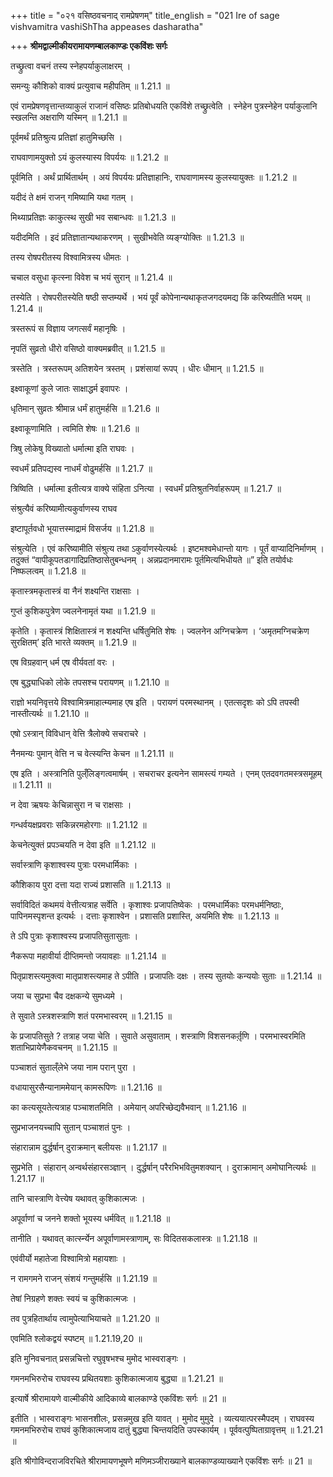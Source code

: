 +++
title = "०२१ वसिष्ठवचनाद् रामप्रेषणम्"
title_english = "021 Ire of sage vishvamitra vashiShTha appeases dasharatha"

+++
**श्रीमद्वाल्मीकीयरामायणम्बालकाण्डः एकविंशः सर्गः**

तच्छ्रुत्वा वचनं तस्य स्नेहपर्याकुलाक्षरम् ।

समन्युः कौशिको वाक्यं प्रत्युवाच महीपतिम् ॥ 1.21.1 ॥

एवं रामप्रेषणवृत्तान्तव्याकुलं राजानं वसिष्ठः प्रतिबोधयति एकविंशे तच्छ्रुत्वेति । स्नेहेन पुत्रस्नेहेन पर्याकुलानि स्खलन्ति अक्षराणि यस्मिन् ॥ 1.21.1 ॥

पूर्वमर्थं प्रतिश्रुत्य प्रतिज्ञां हातुमिच्छसि ।

राघवाणामयुक्तो ऽयं कुलस्यास्य विपर्ययः ॥ 1.21.2 ॥

पूर्वमिति । अर्थं प्रार्थितार्थम् । अयं विपर्ययः प्रतिज्ञाहानिः, राघवाणामस्य कुलस्यायुक्तः ॥ 1.21.2 ॥

यदीदं ते क्षमं राजन् गमिष्यामि यथा गतम् ।

मिथ्याप्रतिज्ञः काकुत्स्थ सुखी भव सबान्धवः ॥ 1.21.3 ॥

यदीदमिति । इदं प्रतिज्ञातान्यथाकरणम् । सुखीभवेति व्यङ्ग्योक्तिः ॥ 1.21.3 ॥

तस्य रोषपरीतस्य विश्वामित्रस्य धीमतः ।

चचाल वसुधा कृत्स्ना विवेश च भयं सुरान् ॥ 1.21.4 ॥

तस्येति । रोषपरीतस्येति षष्ठी सप्तम्यर्थे । भयं पूर्वं कोपेनान्यथाकृतजगदयमद्य किं करिष्यतीति भयम् ॥ 1.21.4 ॥

त्रस्तरूपं स विज्ञाय जगत्सर्वं महानृषिः ।

नृपतिं सुव्रतो धीरो वसिष्ठो वाक्यमब्रवीत् ॥ 1.21.5 ॥

त्रस्तेति । त्रस्तरूपम् अतिशयेन त्रस्तम् । प्रशंसायां रूपप् । धीरः धीमान् ॥ 1.21.5 ॥

इक्ष्वाकूणां कुले जातः साक्षाद्धर्म इवापरः ।

धृतिमान् सुव्रतः श्रीमान्न धर्मं हातुमर्हसि ॥ 1.21.6 ॥

इक्ष्वाकूणामिति । त्वमिति शेषः ॥ 1.21.6 ॥

त्रिषु लोकेषु विख्यातो धर्मात्मा इति राघवः ।

स्वधर्मं प्रतिपद्यस्व नाधर्मं वोढुमर्हसि ॥ 1.21.7 ॥

त्रिष्विति । धर्मात्मा इतीत्यत्र वाक्ये संहिता ऽनित्या । स्वधर्मं प्रतिश्रुतनिर्वाहरूपम् ॥ 1.21.7 ॥

संश्रुत्यैवं करिष्यामीत्यकुर्वाणस्य राघव

इष्टापूर्तवधो भूयात्तस्माद्रामं विसर्जय ॥ 1.21.8 ॥

संश्रुत्येति । एवं करिष्यामीति संश्रुत्य तथा ऽकुर्वाणस्येत्यर्थः । इष्टमश्वमेधान्तो यागः । पूर्तं वाप्यादिनिर्माणम् । तदुक्तं “वापीकूपतडागादिप्रतिष्ठासेतुबन्धनम् । अन्नप्रदानमारामः पूर्तमित्यभिधीयते ॥” इति तयोर्वधः निष्फलत्वम् ॥ 1.21.8 ॥

कृतास्त्रमकृतास्त्रं वा नैनं शक्ष्यन्ति राक्षसाः ।

गुप्तं कुशिकपुत्रेण ज्वलनेनामृतं यथा ॥ 1.21.9 ॥

कृतेति । कृतास्त्रं शिक्षितास्त्रं न शक्ष्यन्ति धर्षितुमिति शेषः । ज्वलनेन अग्निचक्रेण । ‘अमृतमग्निचक्रेण सुरक्षितम्’ इति भारते व्यक्तम् ॥ 1.21.9 ॥

एष विग्रहवान् धर्म एष वीर्यवतां वरः ।

एष बुद्ध्याधिको लोके तपसश्च परायणम् ॥ 1.21.10 ॥

राज्ञो भयनिवृत्तये विश्वामित्रमाहात्म्यमाह एष इति । परायणं परमस्थानम् । एतत्सदृशः को ऽपि तपस्वी नास्तीत्यर्थः ॥ 1.21.10 ॥

एषो ऽस्त्रान् विविधान् वेत्ति त्रैलोक्ये सचराचरे ।

नैनमन्यः पुमान् वेत्ति न च वेत्स्यन्ति केचन ॥ 1.21.11 ॥

एष इति । अस्त्रानिति पुल्ँलिङ्गत्वमार्षम् । सचराचर इत्यनेन सामस्त्यं गम्यते । एनम् एतदवगतमस्त्रसमूहम् ॥ 1.21.11 ॥

न देवा ऋषयः केचिन्नासुरा न च राक्षसाः ।

गन्धर्वयक्षप्रवराः सकिन्नरमहोरगाः ॥ 1.21.12 ॥

केचनेत्युक्तं प्रपञ्चयति न देवा इति ॥ 1.21.12 ॥

सर्वास्त्राणि कृशाश्वस्य पुत्राः परमधार्मिकाः ।

कौशिकाय पुरा दत्ता यदा राज्यं प्रशासति ॥ 1.21.13 ॥

सर्वाविदितं कथमयं वेत्तीत्यत्राह सर्वेति । कृशाश्वः प्रजापतिष्वेकः । परमधार्मिकाः परमधर्मनिष्ठाः, पापिनमस्पृशन्त इत्यर्थः । दत्ताः कृशाश्वेन । प्रशासति प्रशास्ति, अयमिति शेषः ॥ 1.21.13 ॥

ते ऽपि पुत्राः कृशाश्वस्य प्रजापतिसुतासुताः ।

नैकरूपा महावीर्या दीप्तिमन्तो जयावहाः ॥ 1.21.14 ॥

पितृप्राशस्त्यमुक्त्वा मातृप्राशस्त्यमाह ते ऽपीति । प्रजापतिः दक्षः । तस्य सुतयोः कन्ययोः सुताः ॥ 1.21.14 ॥

जया च सुप्रभा चैव दक्षकन्ये सुमध्यमे ।

ते सुवाते ऽस्त्रशस्त्राणि शतं परमभास्वरम् ॥ 1.21.15 ॥

के प्रजापतिसुते ? तत्राह जया चेति । सुवाते असुवाताम् । शस्त्राणि विशसनकर्तृ़णि । परमभास्वरमिति शताभिप्रायेणैकवचनम् ॥ 1.21.15 ॥

पञ्चाशतं सुताल्ँलेभे जया नाम परान् पुरा ।

वधायासुरसैन्यानाममेयान् कामरूपिणः ॥ 1.21.16 ॥

का कत्यसूयतेत्यत्राह पञ्चाशतमिति । अमेयान् अपरिच्छेद्यवैभवान् ॥ 1.21.16 ॥

सुप्रभाजनयच्चापि सुतान् पञ्चाशतं पुनः ।

संहारान्नाम दुर्द्धर्षान् दुराक्रमान् बलीयसः ॥ 1.21.17 ॥

सुप्रभेति । संहारान् अन्वर्थसंहारसञ्ज्ञान् । दुर्द्धर्षान् परैरभिभवितुमशक्यान् । दुराक्रामान् अमोघानित्यर्थः ॥ 1.21.17 ॥

तानि चास्त्राणि वेत्त्येष यथावत् कुशिकात्मजः ।

अपूर्वाणां च जनने शक्तो भूयस्य धर्मवित् ॥ 1.21.18 ॥

तानीति । यथावत् कार्त्स्न्येन अपूर्वाणामस्त्राणाम्, सः विदितसकलास्त्रः ॥ 1.21.18 ॥

एवंवीर्यो महातेजा विश्वामित्रो महायशाः ।

न रामगमने राजन् संशयं गन्तुमर्हसि ॥ 1.21.19 ॥

तेषां निग्रहणे शक्तः स्वयं च कुशिकात्मजः ।

तव पुत्रहितार्थाय त्वामुपेत्याभियाचते ॥ 1.21.20 ॥

एवमिति श्लोकद्वयं स्पष्टम् ॥ 1.21.19,20 ॥

इति मुनिवचनात् प्रसन्नचित्तो रघुवृषभश्च मुमोद भास्वराङ्गः ।

गमनमभिरुरोच राघवस्य प्रथितयशाः कुशिकात्मजाय बुद्ध्या ॥ 1.21.21 ॥

इत्यार्षे श्रीरामायणे वाल्मीकीये आदिकाव्ये बालकाण्डे एकविंशः सर्गः ॥ 21 ॥

इतीति । भास्वराङ्गः भासनशीलः, प्रसन्नमुख इति यावत् । मुमोद मुमुदे । व्यत्ययात्परस्मैपदम् । राघवस्य गमनमभिरुरोच राघवं कुशिकात्मजाय दातुं बुद्ध्या चिन्तयदिति उपस्कार्यम् । पूर्ववत्पुष्पिताग्रावृत्तम् ॥ 1.21.21 ॥

इति श्रीगोविन्दराजविरचिते श्रीरामायणभूषणे मणिमञ्जीराख्याने बालकाण्डव्याख्याने एकविंशः सर्गः ॥ 21 ॥
